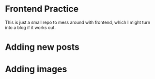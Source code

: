 # Frontend Practice

This is just a small repo to mess around with frontend, which I might turn into a blog if it works out.

# Adding new posts

# Adding images